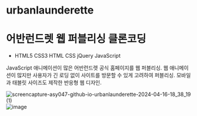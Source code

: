# urbanlaunderette

# 어반런드렛 웹 퍼블리싱 클론코딩
- HTML5 CSS3 HTML CSS jQuery JavaScript

JavaScript 애니메이션이 많은 어반런드렛 공식 홈페이지를 웹 퍼블리싱.
웹 애니메이션이 많지만 사용자가 긴 로딩 없이 사이트를 방문할 수 있게 고려하여 퍼블리싱.
모바일과 태블릿 사이즈도 제작한 반응형 웹 디자인.

![screencapture-asy047-github-io-urbanlaunderette-2024-04-16-18_38_19 (1)](https://github.com/asy047/urbanlaunderette/assets/67266378/2908d960-abc0-43b5-b8d9-708b34508f19)
![image](https://github.com/asy047/urbanlaunderette/assets/67266378/466b0f27-f185-4a6a-a6fd-82186411208c)
